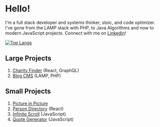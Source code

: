# Hello!

I'm a full stack developer and systems thinker, stoic, and code optimizer. I've gone from the LAMP stack with PHP, to Java Algorithms and now to modern JavaScript projects. Connect with me on [Linkedin](https://www.linkedin.com/in/ethan-glover/)!

[![Top Langs](https://github-readme-stats.vercel.app/api/top-langs/?username=eglove)](https://github.com/anuraghazra/github-readme-stats)

## Large Projects
1. [Charity Finder](https://github.com/eglove/Charity-App-React-GraphQL) (React, GraphQL)
2. [Blog CMS](https://github.com/eglove/PHP-Dynamic-Website) (LAMP, PHP)

## Small Projects
1. [Picture in Picture](https://eglove.github.io/picture-in-picture/)
1. [Person Directory](https://eglove.github.io/aliens/) (React)
1. [Infinite Scroll](https://eglove.github.io/infinite-scroll/) (JavaScript)
1. [Quote Generator](https://eglove.github.io/quote-generator/) (JavaScript)

